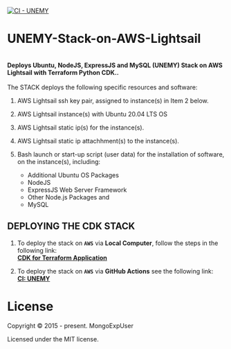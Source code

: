 
[![CI - UNEMY](https://github.com/MongoExpUser/UNEMY-Stack-on-AWS-Lightsail/actions/workflows/cdk-terraform-unemy.yml/badge.svg)](https://github.com/MongoExpUser/UNEMY-Stack-on-AWS-Lightsail/actions/workflows/cdk-terraform-unemy.yml)
# UNEMY-Stack-on-AWS-Lightsail

<br>
<strong>
Deploys Ubuntu, NodeJS, ExpressJS and MySQL (UNEMY) Stack on AWS Lightsail with Terraform Python CDK..
</strong>
<br><br>
The  STACK deploys the following specific resources and software:

1) AWS Lightsail ssh key pair, assigned to instance(s) in Item 2 below.
                                                                                                                                                 
2) AWS Lightsail instance(s) with Ubuntu 20.04 LTS OS
                                                                                                                                                 
3) AWS Lightsail static ip(s) for the instance(s).
                                                                                                                                               
4) AWS Lightsail static ip attachhment(s) to the instance(s).

5) Bash launch or start-up script (user data) for the installation of software, on the instance(s), including:

   -  Additional Ubuntu OS Packages <br>
   -  NodeJS <br>
   -  ExpressJS Web Server Framework <br>
   -  Other Node.js Packages and <br>
   -  MySQL

## DEPLOYING THE CDK STACK

1) To deploy the stack  on <strong>```AWS```</strong> via <strong>Local Computer</strong>, follow the steps in the following link:<br>
<strong><a href="https://learn.hashicorp.com/tutorials/terraform/cdktf-build-python?in=terraform/cdktf" rel="nofollow"> CDK for Terraform Application</a></p></strong>
 
 
2) To deploy the stack  on <strong>```AWS```</strong> via <strong>GitHub Actions</strong> see the following link: <br>
 <strong><a href="https://github.com/MongoExpUser/UNEMY-Stack-on-AWS-Lightsail/blob/main/.github/workflows/cdk-terraform-unemy.yml" rel="nofollow">CI: UNEMY</a></p></strong>
  

# License

Copyright © 2015 - present. MongoExpUser

Licensed under the MIT license.
